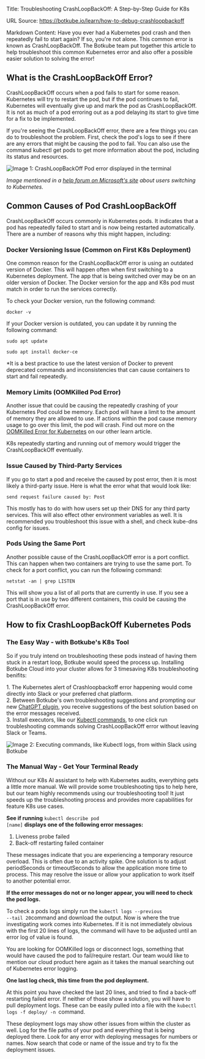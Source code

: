 Title: Troubleshooting CrashLoopBackOff: A Step-by-Step Guide for K8s

URL Source: https://botkube.io/learn/how-to-debug-crashloopbackoff

Markdown Content:
Have you ever had a Kubernetes pod crash and then repeatedly fail to start again? If so, you're not alone. This common error is known as CrashLoopBackOff. The Botkube team put together this article to help troubleshoot this common Kubernetes error and also offer a possible easier solution to solving the error!

**What is the CrashLoopBackOff Error?**
---------------------------------------

CrashLoopBackOff occurs when a pod fails to start for some reason. Kubernetes will try to restart the pod, but if the pod continues to fail, Kubernetes will eventually give up and mark the pod as CrashLoopBackOff. It is not as much of a pod erroring out as a pod delaying its start to give time for a fix to be implemented.

If you're seeing the CrashLoopBackOff error, there are a few things you can do to troubleshoot the problem. First, check the pod's logs to see if there are any errors that might be causing the pod to fail. You can also use the command kubectl get pods to get more information about the pod, including its status and resources.

![Image 1: CrashLoopBackOff Pod error  displayed in the terminal](https://assets-global.website-files.com/634fabb21508d6c9db9bc46f/648b4b0e5495d47e6f22704c_gDm4R9_hU-uv1PUi3Xy60rBEJTpyY3c74aMfdtOzxlZfPUj-r8zcknnwL4W7q3P-8yuS2OervhgjCV4-rsSvRm2YGOVW8syS0bv7ECu9xhNPEEhR0dA_TCdgXaoooPHvxYG1evWNKep-yVjvGO1_PEQ.png)

_Image mentioned in a_ [_help forum on Microsoft's site_](https://learn.microsoft.com/en-us/answers/questions/328469/understanding-aks-crashloopbackoff) _about users switching to Kubernetes._

**Common Causes of Pod CrashLoopBackOff**
-----------------------------------------

CrashLoopBackOff occurs commonly in Kubernetes pods. It indicates that a pod has repeatedly failed to start and is now being restarted automatically. There are a number of reasons why this might happen, including:

### **Docker Versioning Issue (Common on First K8s Deployment)**

One common reason for the CrashLoopBackOff error is using an outdated version of Docker. This will happen often when first switching to a Kubernetes deployment. The app that is being switched over may be on an older version of Docker. The Docker version for the app and K8s pod must match in order to run the services correctly.

To check your Docker version, run the following command:

<code>docker -v</code>

If your Docker version is outdated, you can update it by running the following command:

<code>sudo apt update</code>

<code>sudo apt install docker-ce</code>

\*It is a best practice to use the latest version of Docker to prevent deprecated commands and inconsistencies that can cause containers to start and fail repeatedly.

### **Memory Limits (OOMKilled Pod Error)**

Another issue that could be causing the repeatedly crashing of your Kubernetes Pod could be memory. Each pod will have a limit to the amount of memory they are allowed to use. If actions within the pod cause memory usage to go over this limit, the pod will crash. Find out more on the [OOMKilled Error for Kubernetes](https://botkube.io/learn/what-is-oomkilled) on our other learn article.

K8s repeatedly starting and running out of memory would trigger the CrashLoopBackOff eventually.

### **Issue Caused by Third-Party Services**

If you go to start a pod and receive the caused by post error, then it is most likely a third-party issue. Here is what the error what that would look like:

<code>send request failure caused by: Post</code>

This mostly has to do with how users set up their DNS for any third party services. This will also effect other environment variables as well. It is recommended you troubleshoot this issue with a shell, and check kube-dns config for issues.

### **Pods Using the Same Port**

Another possible cause of the CrashLoopBackOff error is a port conflict. This can happen when two containers are trying to use the same port. To check for a port conflict, you can run the following command:

<code>netstat -an | grep LISTEN</code>

This will show you a list of all ports that are currently in use. If you see a port that is in use by two different containers, this could be causing the CrashLoopBackOff error.

**How to fix CrashLoopBackOff Kubernetes Pods**
-----------------------------------------------

### **The Easy Way - with Botkube's K8s Tool**

So if you truly intend on troubleshooting these pods instead of having them stuck in a restart loop, Botkube would speed the process up. Installing Botkube Cloud into your cluster allows for 3 timesaving K8s troubleshooting benifits:

1\. The Kubernetes alert of Crashloopbackoff error happening would come directly into Slack or your preferred chat platform.  
2\. Between Botkube's own troubleshooting suggestions and prompting our new [ChatGPT plugin](https://botkube.io/blog/use-chatgpt-to-troubleshoot-kubernetes-errors-with-botkubes-doctor), you receive suggestions of the best solution based on the error messages received.  
3\. Install executors, like our [Kubectl commands](https://docs.botkube.io/usage/executor/kubectl), to one click run troubleshooting commands solving CrashLoopBackOff error without leaving Slack or Teams.

![Image 2: Executing commands, like Kubectl logs, from within Slack using Botkube](https://assets-global.website-files.com/634fabb21508d6c9db9bc46f/648b4b0fb5c403880b1a8a41_1udAXWvJx61eJFClbpPH4tnHH0IZUa-Y3YmL8M-_EBh0V1HVAaUzBuk2-9Y7XCzSG1jJwPauQRaHFNg2yfLeEFZzVjxui4z1-lJkbuQdHSPZF7pa5CMsW6x4wWuWddxSoQr2DXbsFmOvhoKC3EhBxuE.png)

### **The Manual Way - Get Your Terminal Ready**

Without our K8s AI assistant to help with Kubernetes audits, everything gets a little more manual. We will provide some troubleshooting tips to help here, but our team highly recommends using our troubleshooting tool! It just speeds up the troubleshooting process and provides more capabilities for feature K8s use cases.

**See if running** <code>kubectl describe pod \[name\]</code> **displays one of the following error messages:**

1.  Liveness probe failed
2.  Back-off restarting failed container

These messages indicate that you are experiencing a temporary resource overload. This is often due to an activity spike. One solution is to adjust periodSeconds or timeoutSeconds to allow the application more time to process. This may resolve the issue or allow your application to work itself to another potential error.

**If the error messages do not or no longer appear, you will need to check the pod logs.**

To check a pods logs simply run the <code>kubectl logs --previous --tail 20</code>command and download the output. Now is where the true investigating work comes into Kubernetes. If it is not immediately obvious with the first 20 lines of logs, the command will have to be adjusted until an error log of value is found.

You are looking for OOMKilled logs or disconnect logs, something that would have caused the pod to fail/require restart. Our team would like to mention our cloud product here again as it takes the manual searching out of Kubernetes error logging.

**One last log check, this time from the pod deployment.**

At this point you have checked the last 20 lines, and tried to find a back-off restarting failed error. If neither of those show a solution, you will have to pull deployment logs. These can be easily pulled into a file with the <code>kubectl logs -f deploy/ -n </code>command.

These deployment logs may show other issues from within the cluster as well. Log for the file paths of your pod and everything that is being deployed there. Look for any error with deploying messages for numbers or names. Now search that code or name of the issue and try to fix the deployment issues.

‍
